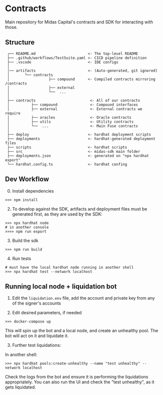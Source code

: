 # Contracts

Main repository for Midas Capital's contracts and SDK for interacting with those. 

## Structure
```text
 ┌── README.md                        <- The top-level README 
 ├── .github/workflows/TestSuite.yaml <- CICD pipeline definition
 ├── .vscode                          <- IDE configs
 │          
 │── artifacts                        <- (Auto-generated, git ignored)
 │       └── contracts                
 │                  ├── compound      <- Compiled contracts mirroring /contracts      
 │                  ├── external               
 │                  └──  ...      
 │
 ├── contracts                         <- All of our contracts
 │          ├── compound               <- Compound interfaces      
 │          ├── external               <- External contracts we require
 │          ├── oracles                <- Oracle contracts
 │          ├── utils                  <- Utility contracts 
 │          └──  ...                   <- Main Fuse contracts
 │
 ├── deploy                           <- hardhat deployment scripts
 ├── deployments                      <- hardhat-generated deployment files
 ├── scripts                          <- hardhat scripts
 ├── src                              <- midas-sdk main folder
 ├── deployments.json                 <- generated on "npx hardhat export"
 └── hardhat.config.ts                <- hardhat confing
```

## Dev Workflow

0. Install dependencies

```text
>>> npm install
```

2. To develop against the SDK, artifacts and deployment files must be generated first, as they are used by the SDK:

```text
>>> npx hardhat node 
# in another console
>>>> npm run export
```

3. Build the sdk

```text
>>> npm run build
```

4. Run tests

```shell
# must have the local hardhat node running in another shell
>>> npx hardhat test --network localhost
```

## Running local node + liquidation bot

1. Edit the `liquidation.env` file, add the account and private key from any of the
signer's accounts

2. Edit desired parameters, if needed
```shell
>>> docker-compose up
```

This will spin up the bot and a local node, and create an unhealthy pool. The bot
will act on it and liquidate it. 

3. Further test liquidations:

In another shell:

```shell
>>> npx hardhat pools:create-unhealthy --name "test unhealthy" --network localhost
```

Check the logs from the bot and ensure it is performing the liquidations appropriately.
You can also run the UI and check the "test unhealthy", as it gets liquidated. 